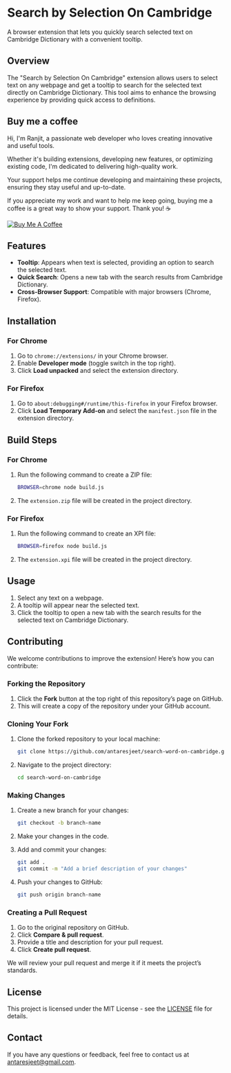 # Search by Selection On Cambridge

A browser extension that lets you quickly search selected text on Cambridge Dictionary with a convenient tooltip.

## Overview

The "Search by Selection On Cambridge" extension allows users to select text on any webpage and get a tooltip to search for the selected text directly on Cambridge Dictionary. This tool aims to enhance the browsing experience by providing quick access to definitions.

## Buy me a coffee

Hi, I'm Ranjit, a passionate web developer who loves creating innovative and useful tools.

Whether it's building extensions, developing new features, or optimizing existing code, I'm dedicated to delivering high-quality work.

Your support helps me continue developing and maintaining these projects, ensuring they stay useful and up-to-date.

If you appreciate my work and want to help me keep going, buying me a coffee is a great way to show your support. Thank you! :coffee:

<a href="https://www.buymeacoffee.com/antaresjeet" target="_blank"><img src="https://www.buymeacoffee.com/assets/img/custom_images/orange_img.png" alt="Buy Me A Coffee" style="height: auto !important;width: auto !important;" ></a>

## Features

- **Tooltip**: Appears when text is selected, providing an option to search the selected text.
- **Quick Search**: Opens a new tab with the search results from Cambridge Dictionary.
- **Cross-Browser Support**: Compatible with major browsers (Chrome, Firefox).

## Installation

### For Chrome

1. Go to `chrome://extensions/` in your Chrome browser.
2. Enable **Developer mode** (toggle switch in the top right).
3. Click **Load unpacked** and select the extension directory.

### For Firefox

1. Go to `about:debugging#/runtime/this-firefox` in your Firefox browser.
2. Click **Load Temporary Add-on** and select the `manifest.json` file in the extension directory.

## Build Steps

### For Chrome

1. Run the following command to create a ZIP file:

   ```sh
   BROWSER=chrome node build.js
   ```

2. The `extension.zip` file will be created in the project directory.

### For Firefox

1. Run the following command to create an XPI file:

   ```sh
   BROWSER=firefox node build.js
   ```

2. The `extension.xpi` file will be created in the project directory.

## Usage

1. Select any text on a webpage.
2. A tooltip will appear near the selected text.
3. Click the tooltip to open a new tab with the search results for the selected text on Cambridge Dictionary.

## Contributing

We welcome contributions to improve the extension! Here’s how you can contribute:

### Forking the Repository

1. Click the **Fork** button at the top right of this repository’s page on GitHub.
2. This will create a copy of the repository under your GitHub account.

### Cloning Your Fork

1. Clone the forked repository to your local machine:

   ```sh
   git clone https://github.com/antaresjeet/search-word-on-cambridge.git
   ```

2. Navigate to the project directory:

   ```sh
   cd search-word-on-cambridge
   ```

### Making Changes

1. Create a new branch for your changes:

   ```sh
   git checkout -b branch-name
   ```

2. Make your changes in the code.
3. Add and commit your changes:

   ```sh
   git add .
   git commit -m "Add a brief description of your changes"
   ```

4. Push your changes to GitHub:

   ```sh
   git push origin branch-name
   ```

### Creating a Pull Request

1. Go to the original repository on GitHub.
2. Click **Compare & pull request**.
3. Provide a title and description for your pull request.
4. Click **Create pull request**.

We will review your pull request and merge it if it meets the project’s standards.

## License

This project is licensed under the MIT License - see the [LICENSE](LICENSE) file for details.

## Contact

If you have any questions or feedback, feel free to contact us at [antaresjeet@gmail.com](mailto:antaresjeet@gmail.com).
